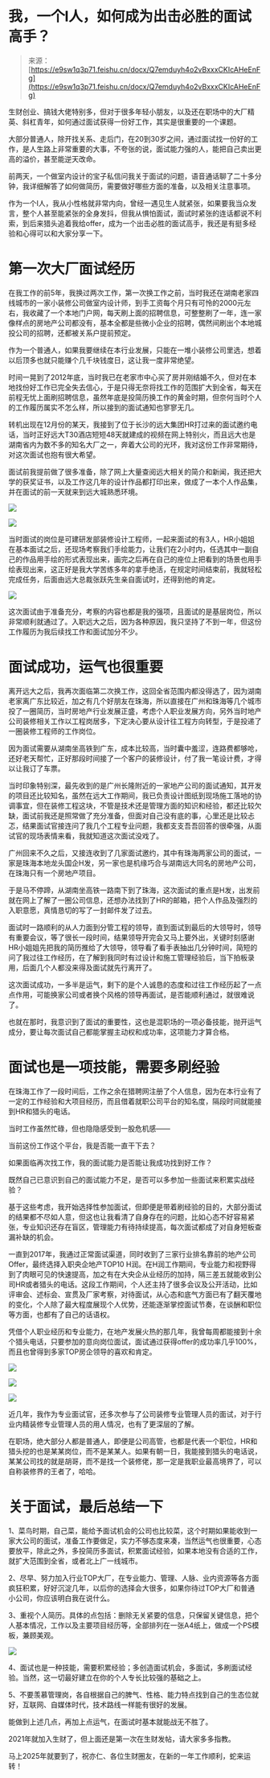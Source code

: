 # 我，一个I人，如何成为出击必胜的面试高手？

> 来源：[https://e9sw1q3p71.feishu.cn/docx/Q7emduyh4o2vBxxxCKIcAHeEnFg](https://e9sw1q3p71.feishu.cn/docx/Q7emduyh4o2vBxxxCKIcAHeEnFg)

生财创业、搞钱大佬特别多，但对于很多年轻小朋友，以及还在职场中的大厂精英、斜杠青年，如何通过面试获得一份好工作，其实是很重要的一个课题。

大部分普通人，除开找关系、走后门，在20到30岁之间，通过面试找一份好的工作，是人生路上非常重要的大事，不夸张的说，面试能力强的人，能把自己卖出更高的溢价，甚至能逆天改命。

前两天，一个做室内设计的宝子私信问我关于面试的问题，语音通话聊了二十多分钟，我详细解答了如何做简历，需要做好哪些方面的准备，以及相关注意事项。

作为一个I人，我从小性格就非常内向，曾经一遇见生人就紧张，如果要我当众发言，整个人甚至能紧张的全身发抖，但我从惧怕面试，面试时紧张的连话都说不利索，到后来猎头追着我给offer，成为一个出击必胜的面试高手，我还是有挺多经验和心得可以和大家分享一下。

# 第一次大厂面试经历

在我工作的前5年，我换过两次工作，第一次换工作之前，当时我还在湖南老家四线城市的一家小装修公司做室内设计师，到手工资每个月只有可怜的2000元左右，我收藏了一个本地门户网，每天刷上面的招聘信息，可整整刷了一年，连一家像样点的房地产公司都没有，基本全都是些微小企业的招聘，偶然间刷出个本地城投公司的招聘，还都被关系户提前预定。

作为一个普通人，如果我要继续在本行业发展，只能在一堆小装修公司里选，想着以后顶多也就只能赚个几千块钱度日，这让我一度非常绝望。

时间一晃到了2012年底，当时我已在老家市中心买了房并刚结婚不久，但对在本地找份好工作已完全失去信心，于是只得无奈将找工作的范围扩大到全省，每天在前程无忧上面刷招聘信息，虽然年底是投简历换工作的黄金时期，但奈何当时个人的工作履历属实不怎么样，所以接到的面试通知也寥寥无几。

转机出现在12月份的某天，我接到了位于长沙的远大集团HR打过来的面试邀约电话，当时正好远大T30酒店短短48天就建成的视频在网上特别火，而且远大也是湖南省内为数不多的知名大厂之一，奔着大公司的光环，我对这份工作非常期待，对这次面试也抱有很大希望。

面试前我提前做了很多准备，除了网上大量查阅远大相关的简介和新闻，我还把大学的获奖证书，以及工作这几年的设计作品都打印出来，做成了一本个人作品集，并在面试的前一天就来到远大城熟悉环境。

![](img/8a491bcaa4cb31319987c3a730b5b24e.png)

![](img/35db163bc214c8a27e212c94aa466427.png)

当时面试的岗位是可建研发部装修设计工程师，一起来面试的有3人，HR小姐姐在基本面试之后，还现场考察我们手绘能力，让我们在2小时内，任选其中一副自己的作品用手绘的形式表现出来，画完之后再在自己的座位上把看到的场景也用手绘表现出来，这正好是我大学苦练多年的拿手绝活，在规定时间结束前，我就轻松完成任务，后面由远大总裁张跃先生亲自面试时，还得到他的肯定。

![](img/09d9e45cacf5214d7d0753cb31bafe06.png)

这次面试由于准备充分，考察的内容也都是我的强项，且面试的是基层岗位，所以非常顺利就通过了。入职远大之后，因为各种原因，我只坚持了不到一年，但这份工作履历为我后续找工作和面试加分不少。

# 面试成功，运气也很重要

离开远大之后，我再次面临第二次换工作，这回全省范围内都没得选了，因为湖南老家离广东比较近，加之有几个好朋友在珠海，所以直接在广州和珠海等几个城市投了一圈简历，当时房地产行业发展正盛，考虑个人职业发展方向，另外当时地产公司装修相关工作以工程岗居多，下定决心要从设计往工程方向转型，于是投递了一圈装修工程师的工作岗位。

因为面试需要从湖南坐高铁到广东，成本比较高，当时囊中羞涩，连路费都够呛，还好老天帮忙，正好那段时间接了一个客户的装修设计，付了我一笔设计费，才得以让我订了车票。

当时印象特别深，最先收到的是广州长隆附近的一家地产公司的面试通知，其开发的项目还比较知名，虽然在远大工作期间，我已负责设计图纸到现场施工落地的协调事宜，但在装修工程这块，不管是技术还是管理方面的知识和经验，都还比较欠缺，面试前我还是照常做了充分准备，但面对自己没有底的事，心里还是比较忐忑，结果面试官接连问了我几个工程专业问题，我都支支吾吾回答的很牵强，从面试官的现场表情来看，我就知道这次面试没戏了。

广州回来不久之后，又接连收到了几家面试邀约，其中有珠海两家公司的面试，一家是珠海本地龙头国企H发，另一家也是机缘巧合与湖南远大同名的房地产公司，在珠海只有一个房地产项目。

于是马不停蹄，从湖南坐高铁一路南下到了珠海，这次面试的重点是H发，出发前就在网上了解了一圈公司信息，还想办法找到了HR的邮箱，把个人作品及强烈的入职意愿，真情恳切的写了一封邮件发了过去。

面试时一路顺利的从人力面到分管工程的领导，直到面试到最后的大领导时，领导有重要会议，等了很长一段时间，结果领导开完会又马上要外出，关键时刻感谢HR小姐姐先把我的简历推给了大领导，领导看了看手表抽出几分钟时间，简短的问了我过往工作经历，在了解到我同时有过设计和施工管理经验后，当下拍板录用，后面几个人都没来得及面试就先行离开了。

这次面试成功，一多半是运气，剩下的是个人诚恳的态度和过往工作经历起了一点点作用，可能换家公司或者换个风格的领导再面试，是否能顺利通过，就很难说了。

也就在那时，我意识到了面试的重要性，这也是混职场的一项必备技能，抛开运气成分，要让每次面试自己都能掌握主动权和成功率，这项能力才算合格。

# 面试也是一项技能，需要多刷经验

在珠海工作了一段时间后，工作之余在猎聘网注册了个人信息，因为在本行业有了一定的工作经验和大项目经历，而且借着就职公司平台的知名度，隔段时间就能接到HR和猎头的电话。

当时工作虽然忙碌，但也隐隐感受到一股危机感——

当前这份工作这个平台，我是否能一直干下去？

如果面临再次找工作，我的面试能力是否能让我成功找到好工作？

既然自己已意识到自己的面试能力不足，是否可以多参加一些面试来积累实战经验？

基于这些考虑，我开始选择性参加面试，但即便是带着刷经验的目的，大部分面试的结果都不尽如人意，但这也让我看清了自身存在的问题，比如心态不好容易紧张，专业知识还存在盲区，管理能力有待持续提高，每次面试都成了对自身短板查漏补缺的机会。

一直到2017年，我通过正常面试渠道，同时收到了三家行业排名靠前的地产公司Offer，最终选择入职央企地产TOP10 H润。在H润工作期间，专业能力和视野得到了肉眼可见的快速提高，加之有在大央企从业经历的加持，隔三差五就能收到公司HR或者猎头的电话。这段工作期间，个人还主持了很多会议及公开活动，比如评审会、述标会、宣贯及厂家考察，对待面试，从心态和底气方面已有了翻天覆地的变化，个人除了最大程度展现个人优势，还能逐渐掌控面试节奏，在谈酬和职位等方面，也都有了自己的话语权。

凭借个人职业经历和专业能力，在地产发展火热的那几年，我曾每周都能接到十余个猎头电话，只要参加的意向岗位面试，面试通过获得offer的成功率几乎100%，而且也曾得到多家TOP房企领导的喜欢和肯定。

![](img/e5a2f14eea0c54d11f3ecfd4174a9adc.png)

![](img/bd665332684269df20f3e7da5af5f199.png)

![](img/b29cbafce337e2bd850e5d190fa639f2.png)

近几年，我作为专业面试官，还多次参与了公司装修专业管理人员的面试，对于行业内精装修专业管理人员的用人情况，也有了更深层的了解。

在职场，绝大部分人都是普通人，即便是公司高管，也都是代表一个职位，HR和猎头挖的也是某某岗位，而不是某某人。如果有朝一日，我能接到猎头的电话说，某某公司找的就是胡哥，而不是找一个装修佬，那一定是我职业最高境界了，可以自称装修界的王者了，哈哈。

# 关于面试，最后总结一下

1、菜鸟时期，自己菜，能给予面试机会的公司也比较菜，这个时期如果能收到一家大公司的面试，准备工作要做足，实力不够态度来凑，当然运气也很重要，心态要放平，除此之外，多投简历多面试，积累面试经验，如果本地没有合适的工作，就扩大范围到全省，或者北上广一线城市。

2、尽早、努力加入行业TOP大厂，在专业能力、管理、人脉、业内资源等各方面疯狂积累，好好沉淀几年，以后你的选择会大很多，如果你待过TOP大厂和普通小公司，你应该明白我在说什么。

3、重视个人简历。具体的点包括：删除无关紧要的信息，只保留关键信息，把个人基本情况，工作以及主要项目经历等，全部排列在一张A4纸上，做成一个PS模板，兼顾美观。

![](img/c234f68b79d67d3f11bd39d815df7532.png)

4、面试也是一种技能，需要积累经验；多创造面试机会，多面试，多刷面试经验。当然，这一切最好建立在你的个人专长比较强的基础之上。

5、不要羡慕管理岗，各自根据自己的脾气、性格、能力特点找到自己的生态位就好，互联网、自媒体时代，技术路线一样能有很好的发展。

能做到上述几点，再加上点运气，在面试时基本就能战无不胜了。

2021年就加入生财了，但上面还是第一次在生财发帖，请大家多多指教。

马上2025年就要到了，祝亦仁、各位生财圈友，在新的一年工作顺利，蛇来运转！